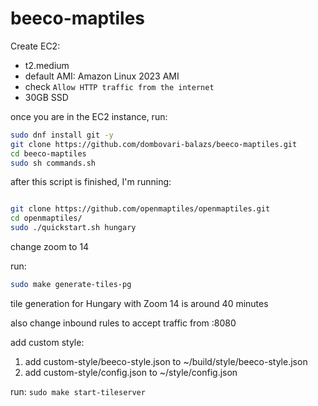 # beeco-maptiles

Create EC2:
- t2.medium
- default AMI: Amazon Linux 2023 AMI
- check `Allow HTTP traffic from the internet`
- 30GB SSD

once you are in the EC2 instance, run:
``` sh
sudo dnf install git -y
git clone https://github.com/dombovari-balazs/beeco-maptiles.git
cd beeco-maptiles
sudo sh commands.sh
```

after this script is finished, I'm running: 
``` sh 

git clone https://github.com/openmaptiles/openmaptiles.git
cd openmaptiles/
sudo ./quickstart.sh hungary
```

change zoom to 14

run: 
```sh 
sudo make generate-tiles-pg
```

tile generation for Hungary with Zoom 14 is around 40 minutes


also change inbound rules to accept traffic from :8080

add custom style:
1. add custom-style/beeco-style.json to ~/build/style/beeco-style.json
2. add custom-style/config.json to ~/style/config.json

run:
`sudo make start-tileserver`

